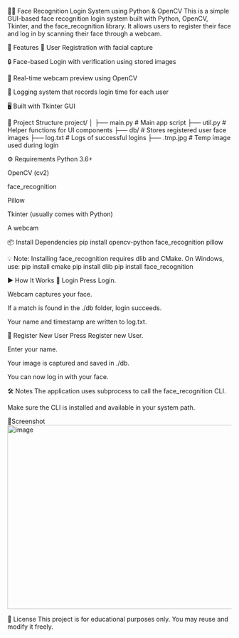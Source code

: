 🧑‍💻 Face Recognition Login System using Python & OpenCV
This is a simple GUI-based face recognition login system built with Python, OpenCV, Tkinter, and the face_recognition library. It allows users to register their face and log in by scanning their face through a webcam.

📌 Features
👤 User Registration with facial capture


🔒 Face-based Login with verification using stored images


🎥 Real-time webcam preview using OpenCV


📝 Logging system that records login time for each user


🖥️ Built with Tkinter GUI



📁 Project Structure
project/
│
├── main.py               # Main app script
├── util.py               # Helper functions for UI components
├── db/                   # Stores registered user face images
├── log.txt               # Logs of successful logins
├── .tmp.jpg              # Temp image used during login


⚙️ Requirements
Python 3.6+


OpenCV (cv2)


face_recognition


Pillow


Tkinter (usually comes with Python)


A webcam


📦 Install Dependencies
pip install opencv-python face_recognition pillow

💡 Note: Installing face_recognition requires dlib and CMake. On Windows, use:
pip install cmake
pip install dlib
pip install face_recognition


▶️ How It Works
🔑 Login
Press Login.


Webcam captures your face.


If a match is found in the ./db folder, login succeeds.


Your name and timestamp are written to log.txt.


🧍 Register New User
Press Register new User.


Enter your name.


Your image is captured and saved in ./db.


You can now log in with your face.



🛠️ Notes
The application uses subprocess to call the face_recognition CLI.


Make sure the CLI is installed and available in your system path.

📸Screenshot
<img width="901" height="414" alt="image" src="https://github.com/user-attachments/assets/d68e5183-b953-4e5b-b5bd-87a3e9c735bb" />



📄 License
This project is for educational purposes only. You may reuse and modify it freely.
